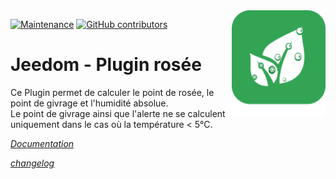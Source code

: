 <img align="right" src="plugin_info/rosee_icon.png" width="150">

[![Maintenance](https://img.shields.io/badge/Maintained%3F-yes-green.svg)](https://github.com/JEALG/plugin-rosee/graphs/commit-activity)
[![GitHub contributors](https://img.shields.io/github/contributors/jeedom/core.svg)](https://github.com/JEALG/plugin-rosee/graphs/contributors/)

# Jeedom - Plugin rosée

Ce Plugin permet de calculer le point de rosée, le point de givrage et l'humidité absolue. <BR/>Le point de givrage ainsi que l'alerte ne se calculent uniquement dans le cas où la température < 5°C.

_[Documentation](https://jealg.github.io/documentation/plugin-rosee/fr_FR/)_

_[changelog](https://jealg.github.io/documentation/plugin-rosee/fr_FR/changelog)_

